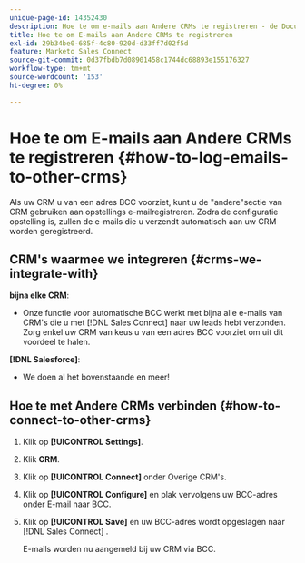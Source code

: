 ```yaml
---
unique-page-id: 14352430
description: Hoe te om e-mails aan Andere CRMs te registreren - de Documentatie van Marketo -
title: Hoe te om E-mails aan Andere CRMs te registreren
exl-id: 29b34be0-685f-4c80-920d-d33ff7d02f5d
feature: Marketo Sales Connect
source-git-commit: 0d37fbdb7d08901458c1744dc68893e155176327
workflow-type: tm+mt
source-wordcount: '153'
ht-degree: 0%

---
```


# Hoe te om E-mails aan Andere CRMs te registreren {#how-to-log-emails-to-other-crms}

Als uw CRM u van een adres BCC voorziet, kunt u de &quot;andere&quot;sectie van CRM gebruiken aan opstellings e-mailregistreren. Zodra de configuratie opstelling is, zullen de e-mails die u verzendt automatisch aan uw CRM worden geregistreerd.

## CRM&#39;s waarmee we integreren {#crms-we-integrate-with}

**bijna elke CRM**:

* Onze functie voor automatische BCC werkt met bijna alle e-mails van CRM&#39;s die u met [!DNL Sales Connect] naar uw leads hebt verzonden. Zorg enkel uw CRM van keus u van een adres BCC voorziet om uit dit voordeel te halen.

**[!DNL Salesforce]**:

* We doen al het bovenstaande en meer!

## Hoe te met Andere CRMs verbinden {#how-to-connect-to-other-crms}

1. Klik op **[!UICONTROL Settings]**.
1. Klik **CRM**.
1. Klik op **[!UICONTROL Connect]** onder Overige CRM&#39;s.
1. Klik op **[!UICONTROL Configure]** en plak vervolgens uw BCC-adres onder E-mail naar BCC.
1. Klik op **[!UICONTROL Save]** en uw BCC-adres wordt opgeslagen naar [!DNL Sales Connect] .

   E-mails worden nu aangemeld bij uw CRM via BCC.
